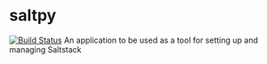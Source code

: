 # saltpy
[![Build Status](https://travis-ci.org/sadminriley/saltpy.svg?branch=master)](https://travis-ci.org/sadminriley/saltpy)
An application to be used as a tool for setting up and managing Saltstack
